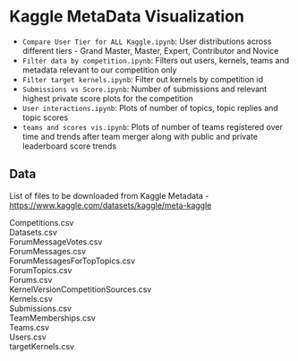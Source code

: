 # Kaggle MetaData Visualization

- `Compare User Tier for ALL Kaggle.ipynb`: User distributions across different tiers - Grand Master, Master, Expert, Contributor and Novice
- `Filter data by competition.ipynb`: Filters out users, kernels, teams and metadata relevant to our competition only
- `Filter target kernels.ipynb`: Filter out kernels by competition id
- `Submissions vs Score.ipynb`: Number of submissions and relevant highest private score plots for the competition
- `User interactions.ipynb`: Plots of number of topics, topic replies and topic scores
- `teams and scores vis.ipynb`: Plots of number of teams registered over time and trends after team merger along with public and private leaderboard score trends

## Data
List of files to be downloaded from Kaggle Metadata - https://www.kaggle.com/datasets/kaggle/meta-kaggle

Competitions.csv <br>
Datasets.csv <br>
ForumMessageVotes.csv <br>
ForumMessages.csv <br>
ForumMessagesForTopTopics.csv <br>
ForumTopics.csv <br>
Forums.csv <br>
KernelVersionCompetitionSources.csv <br>
Kernels.csv <br>
Submissions.csv <br>
TeamMemberships.csv <br>
Teams.csv <br>
Users.csv <br>
targetKernels.csv <br>

